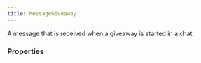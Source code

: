 ```yaml
---
title: MessageGiveaway
---
```


A message that is received when a giveaway is started in a chat.

### Properties



